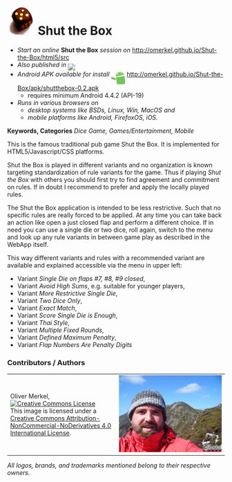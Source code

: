 <img alt="Shut-the-Box logo" width="64" src="html5/src/img/icons/shutthebox128.png" /> Shut the Box
============

* <em>Start an online</em> <b>Shut the Box</b> <em>session on</em> http://omerkel.github.io/Shut-the-Box/html5/src
* <em>Also published in</em> <a href="https://marketplace.firefox.com/app/shut-the-box"><img align="middle" width="150px" src="https://marketplace.cdn.mozilla.net/media/fireplace/img/pretty/marketplace_logo.png" /></a>
* <em>Android APK available for install</em> <img align="top" width="32" src="apk/android.gif" /> http://omerkel.github.io/Shut-the-Box/apk/shutthebox-0.2.apk
    * requires minimum Android 4.4.2 (API-19)
* <em>Runs in various browsers on</em>
    * <em>desktop systems like BSDs, Linux, Win, MacOS and</em>
    * <em>mobile platforms like Android, FirefoxOS, iOS.</em>

<b>Keywords, Categories</b> <em>Dice Game, Games/Entertainment, Mobile</em>

This is the famous traditional pub game Shut the Box.
It is implemented for HTML5/Javascript/CSS platforms.

Shut the Box is played in different variants and no organization is known
targeting standardization of rule variants for the game. Thus if
playing <em>Shut the Box</em> with others you should first try
to find agreement and commitment on rules. If in doubt I recommend
to prefer and apply the locally played rules.

The Shut the Box application is intended to be less restrictive.
Such that no specific rules are really forced to be applied. At any
time you can take back an action like open a just closed flap and
perform a different choice. If in need you can use a single die
or two dice, roll again, switch to the menu and look up any rule
variants in between game play as described in the WebApp itself.

This way different variants and rules with a recommended variant
are available and explained accessible via the menu in upper left:

* Variant _Single Die on flaps #7, #8, #9 closed_,
* Variant _Avoid High Sums_, e.g. suitable for younger players,
* Variant _More Restrictive Single Die_,
* Variant _Two Dice Only_,
* Variant _Exact Match_,
* Variant _Score Single Die is Enough_,
* Variant _Thai Style_,
* Variant _Multiple Fixed Rounds_,
* Variant _Defined Maximum Penalty_,
* Variant _Flap Numbers Are Penalty Digits_

### Contributors / Authors

<table>
  <tr>
    <td><p>Oliver Merkel,<br /><a rel="license" href="http://creativecommons.org/licenses/by-nc-nd/4.0/"><img alt="Creative Commons License" style="border-width:0" src="http://i.creativecommons.org/l/by-nc-nd/4.0/88x31.png" /></a><br />This image is licensed under a <a rel="license" href="http://creativecommons.org/licenses/by-nc-nd/4.0/">Creative Commons Attribution-NonCommercial-NoDerivatives 4.0 International License</a>.    
    </p>
    </td>
    <td width="50%"><img width="100%" ondragstart="return false;" alt="Oliver Merkel, Creative Commons License, This image is licensed under a Creative Commons Attribution-NonCommercial-NoDerivatives 4.0 International License." src="html5/src/img/oliver-sliabh_liag.jpg" /></td>
  </tr>
</table>

_All logos, brands, and trademarks mentioned belong to their respective owners._
